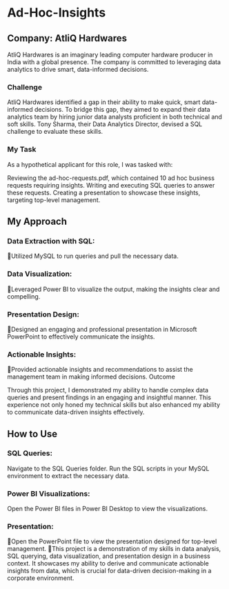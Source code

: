 

# Ad-Hoc-Insights

## Company: AtliQ Hardwares

AtliQ Hardwares is an imaginary leading computer hardware producer in India with a global presence. The company is committed to leveraging data analytics to drive smart, data-informed decisions.

### Challenge
AtliQ Hardwares identified a gap in their ability to make quick, smart data-informed decisions. To bridge this gap, they aimed to expand their data analytics team by hiring junior data analysts proficient in both technical and soft skills. Tony Sharma, their Data Analytics Director, devised a SQL challenge to evaluate these skills.

### My Task
As a hypothetical applicant for this role, I was tasked with:

Reviewing the ad-hoc-requests.pdf, which contained 10 ad hoc business requests requiring insights.
Writing and executing SQL queries to answer these requests.
Creating a presentation to showcase these insights, targeting top-level management.

## My Approach
### Data Extraction with SQL:

🔹Utilized MySQL to run queries and pull the necessary data.

### Data Visualization:

🔹Leveraged Power BI to visualize the output, making the insights clear and compelling.
### Presentation Design:

🔹Designed an engaging and professional presentation in Microsoft PowerPoint to effectively communicate the insights.
### Actionable Insights:

🔹Provided actionable insights and recommendations to assist the management team in making informed decisions.
Outcome

Through this project, I demonstrated my ability to handle complex data queries and present findings in an engaging and insightful manner. This experience not only honed my technical skills but also enhanced my ability to communicate data-driven insights effectively.

## How to Use
### SQL Queries:

Navigate to the SQL Queries folder.
Run the SQL scripts in your MySQL environment to extract the necessary data.
### Power BI Visualizations:

Open the Power BI files in Power BI Desktop to view the visualizations.
### Presentation:

🔸Open the PowerPoint file to view the presentation designed for top-level management.
🔸This project is a demonstration of my skills in data analysis, SQL querying, data visualization, and presentation design in a business context. It showcases my ability to derive and communicate actionable insights from data, which is crucial for data-driven decision-making in a corporate environment.
